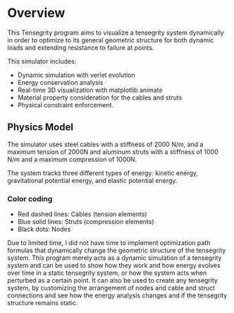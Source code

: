 # Overview

This Tensegrity program aims to visualize a tensegrity system dynamically in order to optimize to its general geometric structure for both dynamic loads and extending resistance to failure at points.

This simulator includes:

- Dynamic simulation with verlet evolution
- Energy conservation analysis
- Real-time 3D visualization with matplotlib animate
- Material property consideration for the cables and struts
- Physical constraint enforcement.

## Physics Model

The simulator uses steel cables with a stiffness of 2000 N/m, and a maximum tension of 2000N and aluminum struts with a stiffness of 1000 N/m and a maximum compression of 1000N.

The system tracks three different types of energy: kinetic energy, gravitational potential energy, and elastic potential energy.

### Color coding

- Red dashed lines: Cables (tension elements)
- Blue solid lines: Struts (compression elements)
- Black dots: Nodes

Due to limited time, I did not have time to implement optimization path formulas that dynamically change the geometric structure of the tensegrity system. This program merely acts as a dynamic simulation of a tensegrity system and can be used to show how they work and how energy evolves over time in a static tensegrity system, or how the system acts when perturbed as a certain point. It can also be used to create any tensegrity system, by customizing the arrangement of nodes and cable and struct connections and see how the energy analysis changes and if the tensegrity structure remains static.
